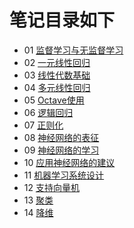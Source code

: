 # 笔记目录如下
- 01 [监督学习与无监督学习](https://github.com/Lihao-me/My-MachineLearning/blob/main/01_Coursera-ML-AndrewNg-2011/01_notes/01_Supervised%26Unsupervised-Learning.pdf)
- 02 [一元线性回归](https://github.com/Lihao-me/My-MachineLearning/blob/main/01_Coursera-ML-AndrewNg-2011/01_notes/02_Linear-regression-with-one-variable.pdf)
- 03 [线性代数基础](https://github.com/Lihao-me/My-MachineLearning/blob/main/01_Coursera-ML-AndrewNg-2011/01_notes/03_Linear-Algebra-review.pdf)
- 04 [多元线性回归](https://github.com/Lihao-me/My-MachineLearning/blob/main/01_Coursera-ML-AndrewNg-2011/01_notes/04_Linear-regression-with-multiple-variables.pdf)
- 05 [Octave使用](https://github.com/Lihao-me/My-MachineLearning/blob/main/01_Coursera-ML-AndrewNg-2011/01_notes/05_Octave-Tutorial.pdf)
- 06 [逻辑回归](https://github.com/Lihao-me/My-MachineLearning/blob/main/01_Coursera-ML-AndrewNg-2011/01_notes/06_Logistic-Regression.pdf)
- 07 [正则化](https://github.com/Lihao-me/My-MachineLearning/blob/main/01_Coursera-ML-AndrewNg-2011/01_notes/07_Regularization.pdf)
- 08 [神经网络的表征](https://github.com/Lihao-me/My-MachineLearning/blob/main/01_Coursera-ML-AndrewNg-2011/01_notes/08_Representation-of-Neural-Networks.pdf)
- 09 [神经网络的学习](https://github.com/Lihao-me/My-MachineLearning/blob/main/01_Coursera-ML-AndrewNg-2011/01_notes/09_Learning-of-Neural-Networks.pdf)
- 10 [应用神经网络的建议](https://github.com/Lihao-me/My-MachineLearning/blob/main/01_Coursera-ML-AndrewNg-2011/01_notes/10_Advice-for-Applying-Machine-Learning.pdf)
- 11 [机器学习系统设计](https://github.com/Lihao-me/My-MachineLearning/blob/main/01_Coursera-ML-AndrewNg-2011/01_notes/11_Machine-Learning-System-Design.pdf)
- 12 [支持向量机](https://github.com/Lihao-me/My-MachineLearning/blob/main/01_Coursera-ML-AndrewNg-2011/01_notes/12_Support-Vector-Machine.pdf)
- 13 [聚类](https://github.com/Lihao-me/My-MachineLearning/blob/main/01_Coursera-ML-AndrewNg-2011/01_notes/13_Clustering.pdf)
- 14 [降维](https://github.com/Lihao-me/My-MachineLearning/blob/main/01_Coursera-ML-AndrewNg-2011/01_notes/14_Dimensionality-Reduction.pdf)
